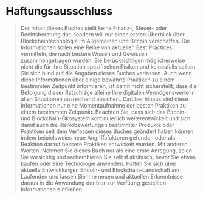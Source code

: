# Haftungsausschluss

> Der Inhalt dieses Buches stellt keine Finanz-, Steuer- oder Rechtsberatung dar, sondern will nur einen ersten Überblick über Blockchaintechnologie im Allgemeinen und Bitcoin verschaffen. Die Informationen sollen eine Reihe von aktuellen Best Practices vermitteln, die nach bestem Wissen und Gewissen zusammengetragen wurden. Sie berücksichtigen möglicherweise nicht die für Ihre Situation spezifischen Risiken und keinesfalls sollten Sie sich blind auf die Angaben dieses Buches verlassen. Auch wenn diese Informationen über einige bewährte Praktiken zu einem bestimmten Zeitpunkt informieren, ist damit nicht sicherstellt, dass die Befolgung dieser Ratschläge alleine Ihre digitalen Vermögenswerte in allen Situationen ausreichend absichert. Darüber hinaus sind diese Informationen nur eine Momentaufnahme der besten Praktiken zu einem bestimmten Zeitpunkt. Beachten Sie, dass sich das Bitcoin- und Blockchain-Ökosystem kontinuierlich weiterentwickelt und sich damit auch die Risikobewertungen bestimmter Produkte oder Praktiken seit dem Verfassen dieses Buches geändert haben können indem beipielsweies neue Angriffsfaktoren gefunden oder als Reaktion darauf bessere Praktiken entwickelt wurden. Mit anderen Worten: Nehmen Sie dieses Buch nur als eine erste Anregung, seien Sie vorsichtig und recherchieren Sie selbst akribisch, bevor Sie etwas kaufen oder eine Technologie anwenden. Halten Sie sich über aktuelle Entwicklungen Bitcoin- und Blockchain-Landschaft am Laufenden und lassen Sie Ihre neuen und aktuellen Erkenntnisse daraus in die Anwendung der hier zur Verfüung gestellten Informationen einfließen.
